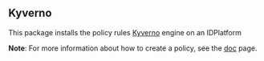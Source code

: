 ## Kyverno

This package installs the policy rules [Kyverno](https://kyverno.io/) engine on an IDPlatform

**Note**: For more information about how to create a policy, see the [doc](https://kyverno.io/docs/writing-policies/match-exclude/) page.